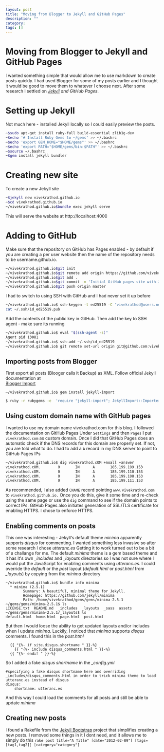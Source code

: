 ```yaml
---
layout: post
title: "Moving from Blogger to Jekyll and GitHub Pages"
description: ""
category: 
tags: []
---
```


# Moving from Blogger to Jekyll and GitHub Pages

I wanted something simple that would allow me to use markdown to create posts quickly. I had used Blogger for some of my posts earlier and I thought it would be good to move them to whatever I choose next. After some research I settled on *[Jekyll](https://jekyllrb.com/) and GitHub Pages*.  

# Setting up Jekyll 

Not much here - installed Jekyll locally so I could easily preview the posts. 
```bash
~$sudo apt-get install ruby-full build-essential zlib1g-dev
~$echo '# Install Ruby Gems to ~/gems' >> ~/.bashrc
~$echo 'export GEM_HOME="$HOME/gems"' >> ~/.bashrc
~$echo 'export PATH="$HOME/gems/bin:$PATH"' >> ~/.bashrc
~$source ~/.bashrc
~$gem install jekyll bundler
```

# Creating new site
To create a new Jekyll site
```bash
~$jekyll new vivekrathod.github.io
~$cd vivekrathod.github.io
~/vivekrathod.github.io$bundle exec jekyll serve
```

This will serve the website at http://localhost:4000 

# Adding to GitHub
Make sure that the repository on GitHub has Pages enabled - by default if you are creating a per user website then the name of the repository needs to be username.github.io.
```bash
~/vivekrathod.github.io$git init
~/vivekrathod.github.io$git remote add origin https://github.com/vivekrathod/vivekrathod.github.io.git
~/vivekrathod.github.io$git add .
~/vivekrathod.github.io$git commit -m 'Initial GitHub pages site with Jekyll'
~/vivekrathod.github.io$git push origin master
```
I had to switch to using SSH with GitHub and I had never set it up before
```bash
~/vivekrathod.github.io$ ssh-keygen -t ed25519 -C "vivekrathod@users.noreply.github.com" 
cat ~/.ssh/id_ed25519.pub
```
Add the contents of the public key in GitHub. Then add the key to SSH agent - make sure its running

```bash
~/vivekrathod.github.io$ eval "$(ssh-agent -s)"
Agent pid 13081
~/vivekrathod.github.io$ ssh-add ~/.ssh/id_ed25519 
~/vivekrathod.github.io$ git remote set-url origin git@github.com:vivekrathod/vivekrathod.github.io.git
```

## Importing posts from Blogger
First export all posts (Blooger calls it Backup) as XML. Follow official Jekyll documentation at	
[Blogger Import](https://import.jekyllrb.com/docs/blogger/)

`~/vivekrathod.github.io$ gem install jekyll-import`
```bash
$ ruby -r rubygems -e  'require "jekyll-import"; JekyllImport::Importers::Blogger.run({ "source" => "/path/to/blog-MM-DD-YYYY.xml", "no-blogger-info" => false, # not to leave blogger-URL info (id and old URL) in the front matter "replace-internal-link" => false, # replace internal links using the post_url liquid tag. })'
```

## Using custom domain name with GitHub pages
I wanted to use my domain name vivekrathod.com for this blog. I followed the documentation on GitHub Pages 
Under `Settings` and then `Pages` I put `vivekrathod.com` as custom domain. Once I did that GitHub Pages does an automatic check if the DNS records for this domain are properly set. If not, you are told what to do. I had to add a `A` record in my DNS server to point to GitHub Pages IPs
```bash
~/vivekrathod.github.io$ dig vivekrathod.cOM +noall +answer
vivekrathod.cOM.        0       IN      A       185.199.109.153
vivekrathod.cOM.        0       IN      A       185.199.110.153
vivekrathod.cOM.        0       IN      A       185.199.108.153
vivekrathod.cOM.        0       IN      A       185.199.111.153
```
As recommended, I also added `CNAME` record pointing `www.vivekrathod.com` to `vivekrathod.github.io.`
Once you do this, give it some time and re-check using the same page or use the `dig` command to see if the domain points to correct IPs. GitHub Pages also initiates generation of SSL/TLS certificate for enabling HTTPS. I chose to enforce HTTPS.

## Enabling comments on posts
This one was interesting - Jekyll's default theme *minima* apparently supports *disqus* for commenting. I wanted something less invasive so after some research I chose *utteranc.es* Getting it to work turned out to be a bit of a challange for me. The default *minima* theme is a gem based theme and it has it's own *_includes* and *_layouts* directories so I was not sure where I would put the JavaScript for enabling comments using *utteranc.es*. 
I could override the *default* or the *post* layout (*default.html* or *post.html* from *_layouts*) by copying from the *minima* directory
```
~/vivekrathod.github.io$ bundle info minima
  * minima (2.5.1)
        Summary: A beautiful, minimal theme for Jekyll.
        Homepage: https://github.com/jekyll/minima
        Path: /home/vivekrathod/gems/gems/minima-2.5.1
~/gems/gems/minima-2.5.1$ ls
LICENSE.txt  README.md  _includes  _layouts  _sass  assets
~/gems/gems/minima-2.5.1/_layouts$ ls
default.html  home.html  page.html  post.html
```
But then I would loose the ability to get updated layouts and/or includes when I update *minima*. Luckily, I noticed that *minima* supports *disqus* comments. I found this in the  *post.html*
```
  {{ "{%- if site.disqus.shortname " }}-%}
    {{ "{%- include disqus_comments.html " }}-%}
  {{ "{%- endif " }}-%}
```
So I added a fake *disqus shortname* in the *_config.yml* 
```
#specifying a fake disqus shortname here and overriding _includes/disqus_comments.html in order to trick minima theme to load utteranc.es instead of disqus
disqus:
    shortname: utteranc.es
 ```

And this way I could load the comments for all posts and still be able to update *minima*

## Creating new posts
I found a Rakefile from the [Jekyll Bootstrap](https://github.com/plusjade/jekyll-bootstrap) project that simplifies creating a new posts. I removed some things in it I dont need, and it allows me to simply do this 
`rake post title="A Title" [date="2012-02-09"] [tags=[tag1,tag2]] [category="category"]`
